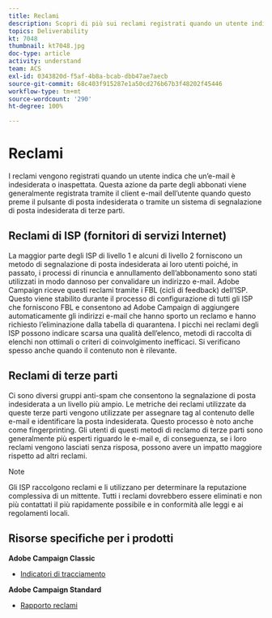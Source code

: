 ```yaml
---
title: Reclami
description: Scopri di più sui reclami registrati quando un utente indica che un’e-mail è indesiderata o inaspettata.
topics: Deliverability
kt: 7048
thumbnail: kt7048.jpg
doc-type: article
activity: understand
team: ACS
exl-id: 0343820d-f5af-4b8a-bcab-dbb47ae7aecb
source-git-commit: 68c403f915287e1a50cd276b67b3f48202f45446
workflow-type: tm+mt
source-wordcount: '290'
ht-degree: 100%

---
```


# Reclami

I reclami vengono registrati quando un utente indica che un’e-mail è indesiderata o inaspettata. Questa azione da parte degli abbonati viene generalmente registrata tramite il client e-mail dell’utente quando questo preme il pulsante di posta indesiderata o tramite un sistema di segnalazione di posta indesiderata di terze parti.

## Reclami di ISP (fornitori di servizi Internet)

La maggior parte degli ISP di livello 1 e alcuni di livello 2 forniscono un metodo di segnalazione di posta indesiderata ai loro utenti poiché, in passato, i processi di rinuncia e annullamento dell’abbonamento sono stati utilizzati in modo dannoso per convalidare un indirizzo e-mail. Adobe Campaign riceve questi reclami tramite i FBL (cicli di feedback) dell’ISP. Questo viene stabilito durante il processo di configurazione di tutti gli ISP che forniscono FBL e consentono ad Adobe Campaign di aggiungere automaticamente gli indirizzi e-mail che hanno sporto un reclamo e hanno richiesto l’eliminazione dalla tabella di quarantena. I picchi nei reclami degli ISP possono indicare scarsa una qualità dell’elenco, metodi di raccolta di elenchi non ottimali o criteri di coinvolgimento inefficaci. Si verificano spesso anche quando il contenuto non è rilevante.

## Reclami di terze parti

Ci sono diversi gruppi anti-spam che consentono la segnalazione di posta indesiderata a un livello più ampio. Le metriche dei reclami utilizzate da queste terze parti vengono utilizzate per assegnare tag al contenuto delle e-mail e identificare la posta indesiderata. Questo processo è noto anche come fingerprinting. Gli utenti di questi metodi di reclamo di terze parti sono generalmente più esperti riguardo le e-mail e, di conseguenza, se i loro reclami vengono lasciati senza risposa, possono avere un impatto maggiore rispetto ad altri reclami.

>[!NOTE]
>
>Gli ISP raccolgono reclami e li utilizzano per determinare la reputazione complessiva di un mittente. Tutti i reclami dovrebbero essere eliminati e non più contattati il più rapidamente possibile e in conformità alle leggi e ai regolamenti locali.

## Risorse specifiche per i prodotti

**Adobe Campaign Classic**

* [Indicatori di tracciamento](https://experienceleague.adobe.com/docs/campaign-classic/using/reporting/reports-on-deliveries/delivery-reports.html?lang=it#tracking-indicators)

**Adobe Campaign Standard**

* [Rapporto reclami](https://experienceleague.adobe.com/docs/campaign-standard/using/reporting/list-of-reports/complaints.html?lang=it#reporting)
